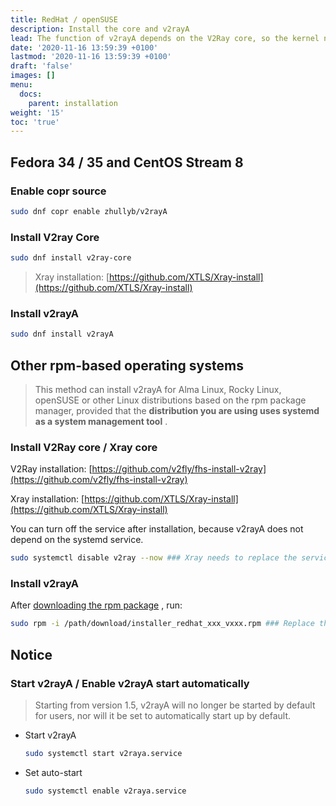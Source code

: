 ```yaml
---
title: RedHat / openSUSE
description: Install the core and v2rayA
lead: The function of v2rayA depends on the V2Ray core, so the kernel needs to be installed.
date: '2020-11-16 13:59:39 +0100'
lastmod: '2020-11-16 13:59:39 +0100'
draft: 'false'
images: []
menu:
  docs:
    parent: installation
weight: '15'
toc: 'true'
---
```


## Fedora 34 / 35 and CentOS Stream 8

### Enable copr source

```bash
sudo dnf copr enable zhullyb/v2rayA
```

### Install V2ray Core

```bash
sudo dnf install v2ray-core
```

> Xray installation: [https://github.com/XTLS/Xray-install](https://github.com/XTLS/Xray-install)

### Install v2rayA

```bash
sudo dnf install v2rayA
```

## Other rpm-based operating systems

> This method can install v2rayA for Alma Linux, Rocky Linux, openSUSE or other Linux distributions based on the rpm package manager, provided that the **distribution you are using uses systemd as a system management tool** .

### Install V2Ray core / Xray core

V2Ray installation: [https://github.com/v2fly/fhs-install-v2ray](https://github.com/v2fly/fhs-install-v2ray)

Xray installation: [https://github.com/XTLS/Xray-install](https://github.com/XTLS/Xray-install)

You can turn off the service after installation, because v2rayA does not depend on the systemd service.

```bash
sudo systemctl disable v2ray --now ### Xray needs to replace the service with xray
```

### Install v2rayA

After [downloading the rpm package](https://github.com/v2rayA/v2rayA/releases) , run:

```bash
sudo rpm -i /path/download/installer_redhat_xxx_vxxx.rpm ### Replace the actual path where the rpm package is located by yourself
```

## Notice

### Start v2rayA / Enable v2rayA start automatically

> Starting from version 1.5, v2rayA will no longer be started by default for users, nor will it be set to automatically start up by default.

- Start v2rayA

    ```bash
    sudo systemctl start v2raya.service
    ```

- Set auto-start

    ```bash
    sudo systemctl enable v2raya.service
    ```
